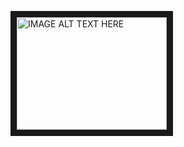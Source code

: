 <a href="http://www.youtube.com/watch?feature=player_embedded&v=i21-AjPpiFc
" target="_blank"><img src="http://img.youtube.com/vi/i21-AjPpiFc/0.jpg" 
alt="IMAGE ALT TEXT HERE" width="240" height="180" border="10" /></a>
